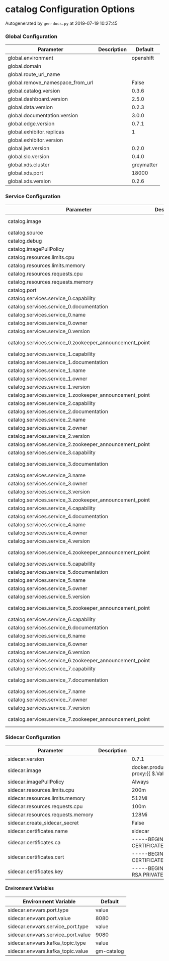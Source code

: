 # catalog Configuration Options

Autogenerated by `gen-docs.py` at 2019-07-19 10:27:45

### Global Configuration

|           Parameter            |Description| Default  |
|--------------------------------|-----------|----------|
|global.environment              |           |openshift |
|global.domain                   |           |          |
|global.route_url_name           |           |          |
|global.remove_namespace_from_url|           |False     |
|global.catalog.version          |           |0.3.6     |
|global.dashboard.version        |           |2.5.0     |
|global.data.version             |           |0.2.3     |
|global.documentation.version    |           |3.0.0     |
|global.edge.version             |           |0.7.1     |
|global.exhibitor.replicas       |           |         1|
|global.exhibitor.version        |           |          |
|global.jwt.version              |           |0.2.0     |
|global.slo.version              |           |0.4.0     |
|global.xds.cluster              |           |greymatter|
|global.xds.port                 |           |     18000|
|global.xds.version              |           |0.2.6     |

### Service Configuration

|                       Parameter                       |Description|                                           Default                                            |
|-------------------------------------------------------|-----------|----------------------------------------------------------------------------------------------|
|catalog.image                                          |           |docker.production.deciphernow.com/deciphernow/gm-catalog:{{ $.Values.global.catalog.version }}|
|catalog.source                                         |           |xds                                                                                           |
|catalog.debug                                          |           |false                                                                                         |
|catalog.imagePullPolicy                                |           |Always                                                                                        |
|catalog.resources.limits.cpu                           |           |200m                                                                                          |
|catalog.resources.limits.memory                        |           |1Gi                                                                                           |
|catalog.resources.requests.cpu                         |           |100m                                                                                          |
|catalog.resources.requests.memory                      |           |128Mi                                                                                         |
|catalog.port                                           |           |                                                                                          9080|
|catalog.services.service_0.capability                  |           |Grey Matter                                                                                   |
|catalog.services.service_0.documentation               |           |/services/catalog/{{ $.Values.global.catalog.version }}/                                      |
|catalog.services.service_0.name                        |           |Grey Matter Catalog                                                                           |
|catalog.services.service_0.owner                       |           |Decipher                                                                                      |
|catalog.services.service_0.version                     |           |{{ $.Values.global.catalog.version \| trunc 3 }}                                               |
|catalog.services.service_0.zookeeper_announcement_point|           |/services/catalog/{{ $.Values.global.catalog.version }}/metrics                               |
|catalog.services.service_1.capability                  |           |Grey Matter                                                                                   |
|catalog.services.service_1.documentation               |           |                                                                                              |
|catalog.services.service_1.name                        |           |Grey Matter Control                                                                           |
|catalog.services.service_1.owner                       |           |Decipher                                                                                      |
|catalog.services.service_1.version                     |           |{{ $.Values.global.xds.version \| trunc 3 }}                                                   |
|catalog.services.service_1.zookeeper_announcement_point|           |/services/xds/{{ $.Values.global.xds.version }}/metrics                                       |
|catalog.services.service_2.capability                  |           |Grey Matter                                                                                   |
|catalog.services.service_2.documentation               |           |                                                                                              |
|catalog.services.service_2.name                        |           |Grey Matter Dashboard                                                                         |
|catalog.services.service_2.owner                       |           |Decipher                                                                                      |
|catalog.services.service_2.version                     |           |{{ $.Values.global.dashboard.version \| trunc 3 }}                                             |
|catalog.services.service_2.zookeeper_announcement_point|           |/services/dashboard/latest/metrics                                                            |
|catalog.services.service_3.capability                  |           |Grey Matter                                                                                   |
|catalog.services.service_3.documentation               |           |/services/data/{{ .Values.global.data.version }}/static/ui/index.html                         |
|catalog.services.service_3.name                        |           |Grey Matter Data                                                                              |
|catalog.services.service_3.owner                       |           |Decipher                                                                                      |
|catalog.services.service_3.version                     |           |{{ $.Values.global.data.version \| trunc 3 }}                                                  |
|catalog.services.service_3.zookeeper_announcement_point|           |/services/data/{{ $.Values.global.data.version }}/metrics                                     |
|catalog.services.service_4.capability                  |           |Grey Matter                                                                                   |
|catalog.services.service_4.documentation               |           |                                                                                              |
|catalog.services.service_4.name                        |           |Grey Matter JWT Security                                                                      |
|catalog.services.service_4.owner                       |           |Decipher                                                                                      |
|catalog.services.service_4.version                     |           |{{ $.Values.global.jwt.version \| trunc 3 }}                                                   |
|catalog.services.service_4.zookeeper_announcement_point|           |/services/jwt-security/{{ $.Values.global.jwt.version }}/metrics                              |
|catalog.services.service_5.capability                  |           |Grey Matter                                                                                   |
|catalog.services.service_5.documentation               |           |                                                                                              |
|catalog.services.service_5.name                        |           |Grey Matter Edge                                                                              |
|catalog.services.service_5.owner                       |           |Decipher                                                                                      |
|catalog.services.service_5.version                     |           |{{ $.Values.global.edge.version \| trunc 3 }}                                                  |
|catalog.services.service_5.zookeeper_announcement_point|           |/services/edge/{{ $.Values.global.edge.version }}/metrics                                     |
|catalog.services.service_6.capability                  |           |Grey Matter                                                                                   |
|catalog.services.service_6.documentation               |           |                                                                                              |
|catalog.services.service_6.name                        |           |Grey Matter Service Level Objectives                                                          |
|catalog.services.service_6.owner                       |           |Decipher                                                                                      |
|catalog.services.service_6.version                     |           |{{ $.Values.global.slo.version \| trunc 3 }}                                                   |
|catalog.services.service_6.zookeeper_announcement_point|           |/services/slo/{{ $.Values.global.slo.version }}/metrics                                       |
|catalog.services.service_7.capability                  |           |Grey Matter                                                                                   |
|catalog.services.service_7.documentation               |           |/services/documentation/{{ $.Values.global.documentation.version }}/                          |
|catalog.services.service_7.name                        |           |Grey Matter Documentation                                                                     |
|catalog.services.service_7.owner                       |           |Decipher                                                                                      |
|catalog.services.service_7.version                     |           |{{ $.Values.global.documentation.version \| trunc 3 }}                                         |
|catalog.services.service_7.zookeeper_announcement_point|           |/services/documentation/{{ $.Values.global.documentation.version }}/metrics                   |

### Sidecar Configuration

|            Parameter            |Description|                                       Default                                       |
|---------------------------------|-----------|-------------------------------------------------------------------------------------|
|sidecar.version                  |           |0.7.1                                                                                |
|sidecar.image                    |           |docker.production.deciphernow.com/deciphernow/gm-proxy:{{ $.Values.sidecar.version }}|
|sidecar.imagePullPolicy          |           |Always                                                                               |
|sidecar.resources.limits.cpu     |           |200m                                                                                 |
|sidecar.resources.limits.memory  |           |512Mi                                                                                |
|sidecar.resources.requests.cpu   |           |100m                                                                                 |
|sidecar.resources.requests.memory|           |128Mi                                                                                |
|sidecar.create_sidecar_secret    |           |False                                                                                |
|sidecar.certificates.name        |           |sidecar                                                                              |
|sidecar.certificates.ca          |           |-----BEGIN CERTIFICATE----- ... -----END CERTIFICATE-----                            |
|sidecar.certificates.cert        |           |-----BEGIN CERTIFICATE----- ... -----END CERTIFICATE-----                            |
|sidecar.certificates.key         |           |-----BEGIN RSA PRIVATE KEY----- ... -----END RSA PRIVATE KEY-----                    |

#### Environment Variables

|       Environment Variable       | Default  |
|----------------------------------|----------|
|sidecar.envvars.port.type         |value     |
|sidecar.envvars.port.value        |8080      |
|sidecar.envvars.service_port.type |value     |
|sidecar.envvars.service_port.value|9080      |
|sidecar.envvars.kafka_topic.type  |value     |
|sidecar.envvars.kafka_topic.value |gm-catalog|

